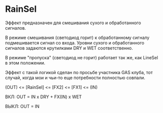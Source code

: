 # RainSel
Эффект предназначен для смешивания сухого и обработанного сигналов.

В режиме смешивания (светодиод горит) к обработанному сигналу подмешивается сигнал со входа. Уровни сухого и обработанного сигналов задаются крутилками DRY и WET соответственно.

В режиме "пропуска" (светодиод не горит) работает так же, как LineSel в этом положении.

Эффект с такой логикой сделан по просьбе участника GAS клуба, тот случай, когда мои и чьи-то еще потребности полностью совпали.

(OUT) <= [RainSel] <= [FX2] <= [FX1] <= (IN)

ВКЛ: OUT = IN x DRY + FX(IN) x WET

ВЫКЛ: OUT = IN
